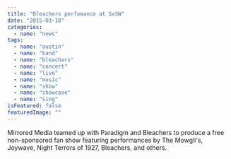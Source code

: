 ```yaml
---
title: "Bleachers perfomance at SxSW"
date: "2015-03-18"
categories: 
  - name: "news"
tags: 
  - name: "austin"
  - name: "band"
  - name: "bleachers"
  - name: "concert"
  - name: "live"
  - name: "music"
  - name: "show"
  - name: "showcase"
  - name: "sing"
isFeatured: false
featuredImage: ""
---
```


Mirrored Media teamed up with Paradigm and Bleachers to produce a free non-sponsored fan show featuring performances by The Mowgli's, Joywave, Night Terrors of 1927, Bleachers, and others.
